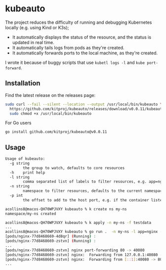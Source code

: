 # kubeauto

The project reduces the difficulty of running and debugging Kubernetes locally (e.g. using Kind or K3s);

- It automatically displays the status of the resource, and the status is updated in real time.
- It automatically tails logs from pods as they're created.
- It automatically forwards ports to the local machine, as they're created.

I wrote it because of buggy scripts that use `kubetl logs -l` and `kube port-forward`.

## Installation

Find the latest release on the releases page:

```bash
sudo curl --fail --silent --location --output /usr/local/bin/kubeauto \
  https://github.com/kitproj/kubeauto/releases/download/v0.0.11/kubeauto_v0.0.11_linux_amd64 && \
  sudo chmod +x /usr/local/bin/kubeauto
```

For Go users

```bash
go install github.com/kitproj/kubeauto@v0.0.11
```

## Usage

```bash
Usage of kubeauto:
  -g string
        the group to watch, defaults to core resources
  -h    print help
  -l string
        comma separated list of labels to filter resources, e.g. app=nginx, defaults to all resources
  -n string
        namespace to filter resources, defaults to the current namespace 
  -p int
        the offset to add to the host port, e.g. if the container listens on 8080 and the host port is 30000, the offset is 38080, defaults to 30000 (default 30000)

```

```bash
acollins8@macos-QH70WPJVXY kubeauto % k create ns my-ns
namespace/my-ns created

acollins8@macos-QH70WPJVXY kubeauto % k apply -n my-ns -f testdata
...
acollins8@macos-QH70WPJVXY kubeauto % go run .  -n my-ns -l app=nginx -p 40000 
[pods/nginx-77d8468669-4d8qr] (Running) : 
[pods/nginx-77d8468669-zstvn] (Running) : 
...
[pods/nginx-77d8468669-zstvn] nginx port-forwarding 80 -> 40080
[pods/nginx-77d8468669-zstvn] nginx:  Forwarding from 127.0.0.1:40080 -> 80
[pods/nginx-77d8468669-zstvn] nginx:  Forwarding from [::1]:40080 -> 80
... 
```

```bash
```
